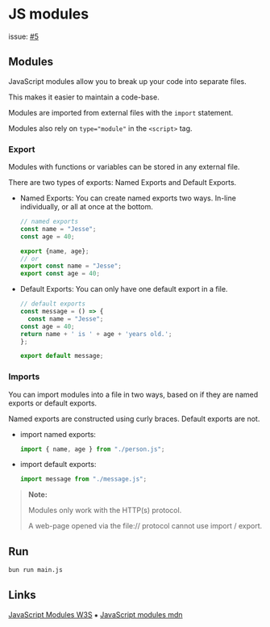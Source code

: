 # JS modules

issue: [#5](https://github.com/ConnecMent/bank/issues/5)

## Modules

JavaScript modules allow you to break up your code into separate files.

This makes it easier to maintain a code-base.

Modules are imported from external files with the `import` statement.

Modules also rely on `type="module"` in the `<script>` tag.

### Export

Modules with functions or variables can be stored in any external file.

There are two types of exports: Named Exports and Default Exports.

- Named Exports: You can create named exports two ways. In-line individually, or all at once at the bottom.

  ```js
  // named exports
  const name = "Jesse";
  const age = 40;

  export {name, age};
  // or 
  export const name = "Jesse";
  export const age = 40;
  ```

- Default Exports: You can only have one default export in a file.

  ```js
  // default exports
  const message = () => {
    const name = "Jesse";
  const age = 40;
  return name + ' is ' + age + 'years old.';
  };

  export default message;
  ```

### Imports

You can import modules into a file in two ways, based on if they are named exports or default exports.

Named exports are constructed using curly braces. Default exports are not.

- import named exports:
  
  ```js
  import { name, age } from "./person.js";
  ```

- import default exports:
  
  ```js
  import message from "./message.js";
  ```

> **Note:**
>
> Modules only work with the HTTP(s) protocol.
>
> A web-page opened via the file:// protocol cannot use import / export.

## Run

```bash
bun run main.js
```

## Links

[JavaScript Modules W3S](https://www.w3schools.com/js/js_modules.asp)
⁕
[JavaScript modules mdn](https://developer.mozilla.org/en-US/docs/Web/JavaScript/Guide/Modules)
